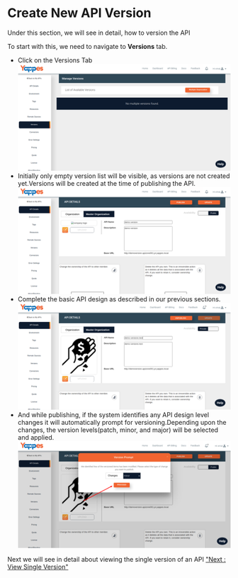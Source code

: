 Create New API Version
======================

Under this section, we will see in detail, how to version the API

To start with this, we need to navigate to **Versions** tab.

-   Click on the Versions Tab
    ![](../images/dashboard/versions/version_view_1.png)
-   Initially only empty version list will be visible, as versions are
    not created yet.Versions will be created at the time of publishing
    the API.
    ![](../images/dashboard/versions/version_view_2.png)
-   Complete the basic API design as described in our previous sections.
    ![](../images/dashboard/versions/version_view_3.png)
-   And while publishing, if the system identifies any API design level
    changes it will automatically prompt for versioning.Depending upon
    the changes, the version levels(patch, minor, and major) will be
    selected and applied.
    ![](../images/dashboard/versions/version_view_4.png)    

Next we will see in detail about viewing the single version of an API
["Next : View Single Version"](view_versions)
